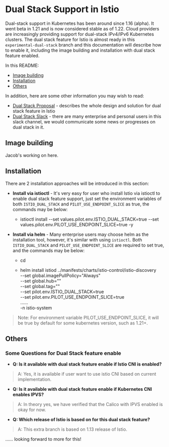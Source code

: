 # Dual Stack Support in Istio

Dual-stack support in Kubernetes has been around since 1.16 (alpha). It went beta in 1.21 and is now considered stable as of 1.22. Cloud providers are increasingly providing support for dual-stack IPv4/IPv6 Kubernetes clusters. The dual stack feature for Istio is almost ready in this `experimental-dual-stack` branch and this documentation will describe how to enable it, including the image building and installation with dual stack feature enabled.


In this README:

- [Image building](#image-building)
- [Installation](#installation)
- [Others](#others)

In addition, here are some other information you may wish to read:

- [Dual Stack Proposal](https://docs.google.com/document/d/1oT6pmRhOw7AtsldU0-HbfA0zA26j9LYiBD_eepeErsQ/edit#heading=h.se6wjxq9mtpk) - describes the whole design and solution for dual stack feature in Istio 
- [Dual Stack Slack](#dual-stack-support) - there are many enterprise and personal users in this slack channel, we would communicate some news or progresses on dual stack in it.


## Image building

Jacob's working on here.

## Installation

There are 2 installation approaches will be introduced in this section:

- **Install via istioctl** - It's very easy for user who install Istio via istioctl to enable dual stack feature support,
    just set the environment variables of both `ISTIO_DUAL_STACK` and `PILOT_USE_ENDPOINT_SLICE` as true, the commands may be below:

    - istioctl install --set values.pilot.env.ISTIO_DUAL_STACK=true --set values.pilot.env.PILOT_USE_ENDPOINT_SLICE=true -y

- **Install via helm** - Many enterprise users may choose helm as the installation tool, however, it's similar with using `istioctl`.
    Both `ISTIO_DUAL_STACK` and `PILOT_USE_ENDPOINT_SLICE` are required to set true, and the commands may be below:

    - cd 

    - helm install istiod ../manifests/charts/istio-control/istio-discovery \
        --set global.imagePullPolicy="Always" \
        --set global.hub="<YOUR-IMAGE-HUB>" \
        --set global.tag="<YOUR-IMAGE-TAG>" \
        --set pilot.env.ISTIO_DUAL_STACK=true \
        --set pilot.env.PILOT_USE_ENDPOINT_SLICE=true \
        ...... \
        -n istio-system

> Note: For environment variable PILOT_USE_ENDPOINT_SLICE, it will be true by default for some kubernetes version, such as 1.21+. 


## Others

### Some Questions for Dual Stack feature enable

- **Q: Is it available with dual stack feature enable if Istio CNI is enabled?**

> A: Yes, it is available if user want to use istio CNI based on current implementation.

- **Q: Is it available with dual stack feature enable if Kubernetes CNI enables IPVS?**

> A: In theory yes, we have verified that the Calico with IPVS enabled is okay for now.

- **Q: Which release of Istio is based on for this dual stack feature?**

> A: This extra branch is based on 1.13 release of Istio.

...... looking forward to more for this!

